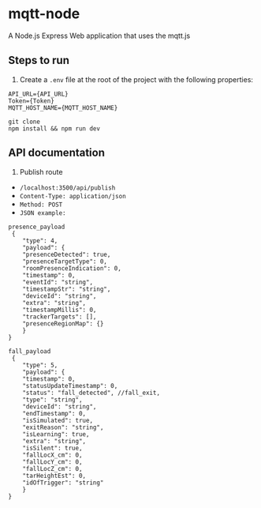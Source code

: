 # mqtt-node
A Node.js Express Web application that uses the mqtt.js  


## Steps to run  

1. Create a `.env` file at the root of the project with the following properties:

```
API_URL={API_URL}
Token={Token}
MQTT_HOST_NAME={MQTT_HOST_NAME}

```

`git clone`  
`npm install && npm run dev`


## API documentation

1. Publish route 

- `/localhost:3500/api/publish` 
- `Content-Type: application/json`
- `Method: POST`
- `JSON example:`

```
presence_payload
 {
    "type": 4,
    "payload": {
    "presenceDetected": true,
    "presenceTargetType": 0,
    "roomPresenceIndication": 0,
    "timestamp": 0,
    "eventId": "string",
    "timestampStr": "string",
    "deviceId": "string",
    "extra": "string",
    "timestampMillis": 0,
    "trackerTargets": [],
    "presenceRegionMap": {}
    }
} 
```


```
fall_payload
 {
    "type": 5,
    "payload": {
    "timestamp": 0,
    "statusUpdateTimestamp": 0,
    "status": "fall_detected", //fall_exit,
    "type": "string",
    "deviceId": "string",
    "endTimestamp": 0,
    "isSimulated": true,
    "exitReason": "string",
    "isLearning": true,
    "extra": "string",
    "isSilent": true,
    "fallLocX_cm": 0,
    "fallLocY_cm": 0,
    "fallLocZ_cm": 0,
    "tarHeightEst": 0,
    "idOfTrigger": "string"
    }
}
```

